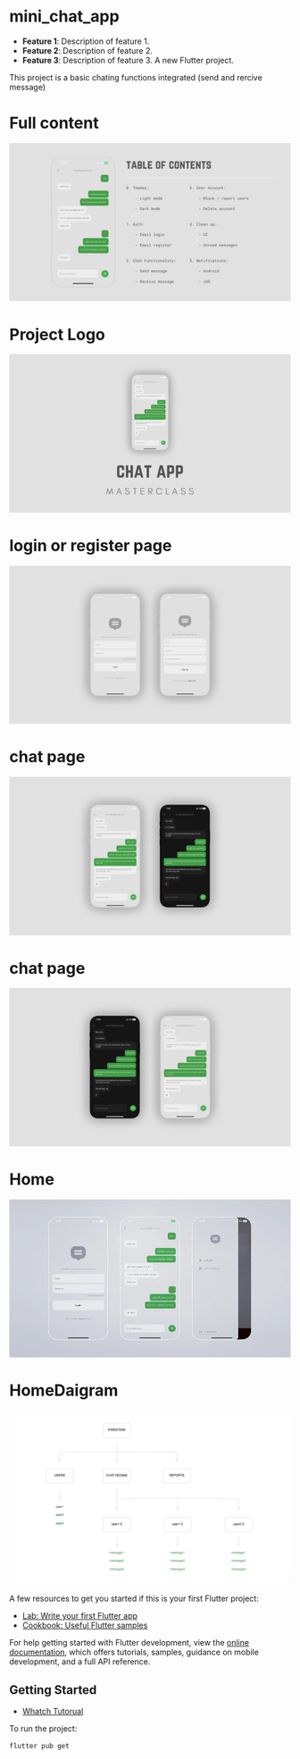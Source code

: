 # mini_chat_app
- **Feature 1**: Description of feature 1.
- **Feature 2**: Description of feature 2.
- **Feature 3**: Description of feature 3.
A new Flutter project.

This project is a basic chating functions integrated (send and rercive message)

# Full content

![](https://github.com/MUHAMMEDHABEEBRAHMANKT/chatappnew/blob/master/mokupimg/full%20conetn.png)

# Project Logo

![Project Logo](https://github.com/MUHAMMEDHABEEBRAHMANKT/chatappnew/blob/master/mokupimg/logo.png)

# login or register page

![login or reg](https://github.com/MUHAMMEDHABEEBRAHMANKT/chatappnew/blob/master/mokupimg/log%20or%20reg.png)

# chat page

![chat page](https://github.com/MUHAMMEDHABEEBRAHMANKT/chatappnew/blob/master/mokupimg/chat%20page.jpg)

# chat page

![chat page](https://github.com/MUHAMMEDHABEEBRAHMANKT/chatappnew/blob/master/mokupimg/chat%20page.png)

# Home

![Home](https://github.com/MUHAMMEDHABEEBRAHMANKT/chatappnew/blob/master/mokupimg/home%20light.png)

# HomeDaigram

![ daigram of app](https://github.com/MUHAMMEDHABEEBRAHMANKT/chatappnew/blob/master/mokupimg/daigram.png)

A few resources to get you started if this is your first Flutter project:

- [Lab: Write your first Flutter app](https://docs.flutter.dev/get-started/codelab)
- [Cookbook: Useful Flutter samples](https://docs.flutter.dev/cookbook)

For help getting started with Flutter development, view the
[online documentation](https://docs.flutter.dev/), which offers tutorials,
samples, guidance on mobile development, and a full API reference.

## Getting Started

- [Whatch Tutorual](https://link-to-your-logo.png)

To run the project:

```bash
flutter pub get
```
